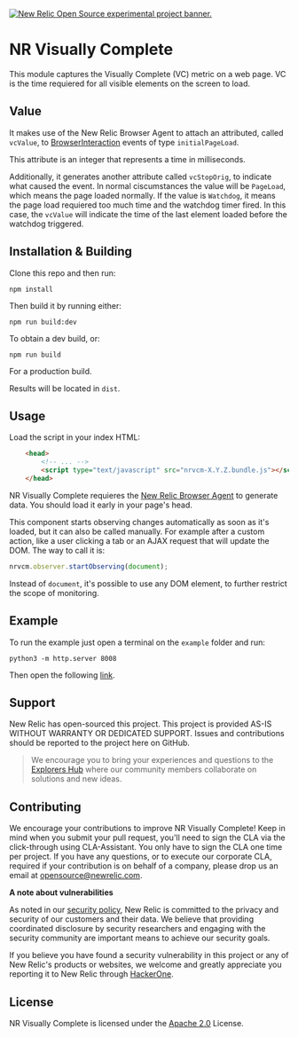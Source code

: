 <a href="https://opensource.newrelic.com/oss-category/#new-relic-experimental"><picture><source media="(prefers-color-scheme: dark)" srcset="https://github.com/newrelic/opensource-website/raw/main/src/images/categories/dark/Experimental.png"><source media="(prefers-color-scheme: light)" srcset="https://github.com/newrelic/opensource-website/raw/main/src/images/categories/Experimental.png"><img alt="New Relic Open Source experimental project banner." src="https://github.com/newrelic/opensource-website/raw/main/src/images/categories/Experimental.png"></picture></a>

# NR Visually Complete

This module captures the Visually Complete (VC) metric on a web page. VC is the time requiered for all visible elements on the screen to load.

## Value

It makes use of the New Relic Browser Agent to attach an attributed, called `vcValue`, to [BrowserInteraction](https://docs.newrelic.com/attribute-dictionary/?event=BrowserInteraction) events of type `initialPageLoad`.

This attribute is an integer that represents a time in milliseconds.

Additionally, it generates another attribute called `vcStopOrig`, to indicate what caused the event. In normal ciscumstances the value will be `PageLoad`, which means the page loaded normally. If the value is `Watchdog`, it means the page load requiered too much time and the watchdog timer fired. In this case, the `vcValue` will indicate the time of the last element loaded before the watchdog triggered.

## Installation & Building

Clone this repo and then run:

```
npm install
```

Then build it by running either:

```
npm run build:dev
```

To obtain a dev build, or:

```
npm run build
```

For a production build.

Results will be located in `dist`.

## Usage

Load the script in your index HTML:

```html
    <head>
        <!-- ... -->
        <script type="text/javascript" src="nrvcm-X.Y.Z.bundle.js"></script>
    </head>
```

NR Visually Complete requieres the [New Relic Browser Agent](https://docs.newrelic.com/docs/browser/browser-monitoring/installation/install-browser-monitoring-agent/) to generate data. You should load it early in your page's head.

This component starts observing changes automatically as soon as it's loaded, but it can also be called manually. For example after a custom action, like a user clicking a tab or an AJAX request that will update the DOM. The way to call it is:

```javascript
nrvcm.observer.startObserving(document);
```

Instead of `document`, it's possible to use any DOM element, to further restrict the scope of monitoring.

## Example

To run the example just open a terminal on the `example` folder and run:

```
python3 -m http.server 8008
```

Then open the following [link](http://0.0.0.0:8008/).

## Support

New Relic has open-sourced this project. This project is provided AS-IS WITHOUT WARRANTY OR DEDICATED SUPPORT. Issues and contributions should be reported to the project here on GitHub.

>We encourage you to bring your experiences and questions to the [Explorers Hub](https://discuss.newrelic.com) where our community members collaborate on solutions and new ideas.


## Contributing

We encourage your contributions to improve NR Visually Complete! Keep in mind when you submit your pull request, you'll need to sign the CLA via the click-through using CLA-Assistant. You only have to sign the CLA one time per project. If you have any questions, or to execute our corporate CLA, required if your contribution is on behalf of a company, please drop us an email at opensource@newrelic.com.

**A note about vulnerabilities**

As noted in our [security policy](../../security/policy), New Relic is committed to the privacy and security of our customers and their data. We believe that providing coordinated disclosure by security researchers and engaging with the security community are important means to achieve our security goals.

If you believe you have found a security vulnerability in this project or any of New Relic's products or websites, we welcome and greatly appreciate you reporting it to New Relic through [HackerOne](https://hackerone.com/newrelic).

## License

NR Visually Complete is licensed under the [Apache 2.0](http://apache.org/licenses/LICENSE-2.0.txt) License.
